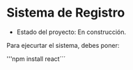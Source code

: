 <h1> Sistema de Registro </h1>

- Estado del proyecto: En construcción.

Para ejecurtar el sistema, debes poner:

'''npm install react´´´
